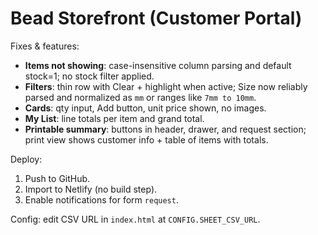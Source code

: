
# Bead Storefront (Customer Portal)

Fixes & features:
- **Items not showing**: case-insensitive column parsing and default stock=1; no stock filter applied.
- **Filters**: thin row with Clear + highlight when active; Size now reliably parsed and normalized as `mm` or ranges like `7mm to 10mm`.
- **Cards**: qty input, Add button, unit price shown, no images.
- **My List**: line totals per item and grand total.
- **Printable summary**: buttons in header, drawer, and request section; print view shows customer info + table of items with totals.

Deploy:
1. Push to GitHub.
2. Import to Netlify (no build step).
3. Enable notifications for form `request`.

Config: edit CSV URL in `index.html` at `CONFIG.SHEET_CSV_URL`.
